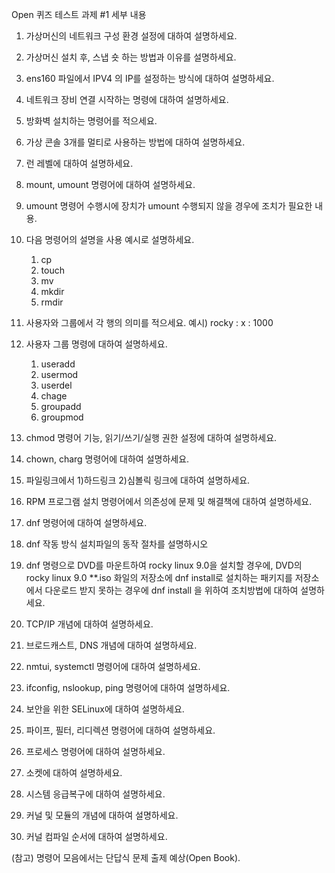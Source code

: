 Open 퀴즈 테스트 과제 #1 세부 내용

1. 가상머신의 네트워크 구성 환경 설정에 대하여 설명하세요. 

2. 가상머신 설치 후, 스냅 숏 하는 방법과 이유를 설명하세요. 

3. ens160 파일에서 IPV4 의 IP를 설정하는 방식에 대하여 설명하세요.

4. 네트워크 장비 연결 시작하는 명령에 대하여 설명하세요.

5. 방화벽 설치하는 명령어를 적으세요.

6. 가상 콘솔 3개를 멀티로 사용하는 방법에 대하여 설명하세요. 

7. 런 레벨에 대하여 설명하세요. 

8. mount, umount 명령어에 대하여 설명하세요. 

9. umount 명령어 수행시에 장치가 umount 수행되지 않을 경우에 조치가 필요한 내용.

10. 다음 명령어의 설명을 사용 예시로 설명하세요. 
    1. cp
    2. touch  
    3. mv 
    4. mkdir 
    5. rmdir

11. 사용자와 그룹에서 각 행의 의미를 적으세요. 
    예시)  rocky : x : 1000

12. 사용자 그룹 명령에 대하여 설명하세요. 
	1) useradd
	2) usermod
	3) userdel
	4) chage
	5) groupadd
	6) groupmod

14. chmod 명령어 기능, 읽기/쓰기/실행 권한 설정에 대하여 설명하세요. 

15. chown, charg 명령어에 대하여 설명하세요. 

16. 파일링크에서 1)하드링크 2)심볼릭 링크에 대하여 설명하세요.

17. RPM 프로그램 설치 명령어에서 의존성에 문제 및 해결책에 대하여 설명하세요. 

18. dnf 명령어에 대하여 설명하세요. 

19. dnf 작동 방식 설치파일의 동작 절차를 설명하시오

20. dnf 명령으로 DVD를 마운트하여 rocky linux 9.0을 설치할 경우에,
  DVD의 rocky linux 9.0 **.iso 화일의 저장소에 dnf install로 설치하는 패키지를 저장소에서 다운로드 받지 못하는 경우에 dnf install 을 위하여 조치방법에 대하여 설명하세요. 

20. TCP/IP 개념에 대하여 설명하세요. 

21. 브로드캐스트,  DNS 개념에 대하여 설명하세요. 

22. nmtui, systemctl 명령어에 대하여 설명하세요.

23. ifconfig, nslookup, ping 명령어에 대하여 설명하세요. 

24. 보안을 위한 SELinux에 대하여 설명하세요. 

25. 파이프, 필터, 리디렉션 명령어에 대하여 설명하세요. 

26. 프로세스 명령어에 대하여 설명하세요. 

27. 소켓에 대하여 설명하세요. 

28. 시스템 응급복구에 대하여 설명하세요. 

29. 커널 및 모듈의 개념에 대하여 설명하세요. 

30. 커널 컴파일 순서에 대하여 설명하세요. 

(참고) 명령어 모음에서는 단답식 문제 출제 예상(Open Book).